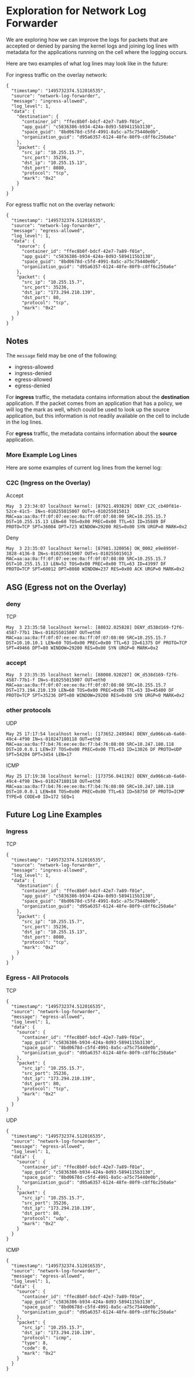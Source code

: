 # Exploration for Network Log Forwarder

We are exploring how we can improve the logs for packets that are accepted or denied by 
parsing the kernel logs and joining log lines with metadata for the applications running
on the cell where the logging occurs.

Here are two examples of what log lines may look like in the future:

For ingress traffic on the overlay network:

```
{
  "timestamp": "1495732374.512016535",
  "source": "network-log-forwarder",
  "message": "ingress-allowed",
  "log_level": 1,
  "data": {
    "destination": {
      "container_id": "ffec8b0f-bdcf-42e7-7a89-f01e",
      "app_guid": "c5836386-b934-424a-8d93-5894115b3130",
      "space_guid": "8bd0678d-c5fd-4991-8a5c-a75c75440e0b",
      "organization_guid": "d95a6357-6124-48fe-80f9-c8ff6c250a6e"
    },
    "packet": {
      "src_ip": "10.255.15.7",
      "src_port": 35236,
      "dst_ip": "10.255.15.13",
      "dst_port": 8080,
      "protocol": "tcp",
      "mark": "0x2"
    }
  }
}
```

For egress traffic not on the overlay network:

```
{
  "timestamp": "1495732374.512016535",
  "source": "network-log-forwarder",
  "message": "egress-allowed",
  "log_level": 1,
  "data": {
    "source": {
      "container_id": "ffec8b0f-bdcf-42e7-7a89-f01e",
      "app_guid": "c5836386-b934-424a-8d93-5894115b3130",
      "space_guid": "8bd0678d-c5fd-4991-8a5c-a75c75440e0b",
      "organization_guid": "d95a6357-6124-48fe-80f9-c8ff6c250a6e"
    },
    "packet": {
      "src_ip": "10.255.15.7",
      "src_port": 35236,
      "dst_ip": "173.294.210.139",
      "dst_port": 80,
      "protocol": "tcp",
      "mark": "0x2"
    }
  }
}
```

## Notes

The `message` field may be one of the following:

- ingress-allowed
- ingress-denied
- egress-allowed
- egress-denied

For **ingress** traffic, the metadata contains information about the **destination** application.
If the packet comes from an application that has a policy, we will log the mark as well, which could
be used to look up the source application, but this information is not readily available on the cell
to include in the log lines.

For **egress** traffic, the metadata contains information about the **source** application.


### More Example Log Lines

Here are some examples of current log lines from the kernel log:

### C2C (Ingress on the Overlay)

Accept

```
May  3 23:34:07 localhost kernel: [87921.493829] DENY_C2C_cb40f81e-52ce-41c5- IN=s-010255015007 OUT=s-010255015013 MAC=aa:aa:0a:ff:0f:07:ee:ee:0a:ff:0f:07:08:00 SRC=10.255.15.7 DST=10.255.15.13 LEN=60 TOS=0x00 PREC=0x00 TTL=63 ID=35889 DF PROTO=TCP SPT=36004 DPT=723 WINDOW=29200 RES=0x00 SYN URGP=0 MARK=0x2
```

Deny

```
May  3 23:35:07 localhost kernel: [87981.320056] OK_0002_e9e8959f-3828-4136-8 IN=s-010255015007 OUT=s-010255015013 MAC=aa:aa:0a:ff:0f:07:ee:ee:0a:ff:0f:07:08:00 SRC=10.255.15.7 DST=10.255.15.13 LEN=52 TOS=0x00 PREC=0x00 TTL=63 ID=43997 DF PROTO=TCP SPT=60012 DPT=8080 WINDOW=237 RES=0x00 ACK URGP=0 MARK=0x2
```


## ASG (Egress not on the Overlay)

### deny

TCP
```
May  3 23:35:58 localhost kernel: [88032.025828] DENY_d538d169-f2f6-4587-77b1 IN=s-010255015007 OUT=eth0 MAC=aa:aa:0a:ff:0f:07:ee:ee:0a:ff:0f:07:08:00 SRC=10.255.15.7 DST=10.10.10.1 LEN=60 TOS=0x00 PREC=0x00 TTL=63 ID=61375 DF PROTO=TCP SPT=49466 DPT=80 WINDOW=29200 RES=0x00 SYN URGP=0 MARK=0x2
```

### accept

```
May  3 23:35:35 localhost kernel: [88008.920287] OK_d538d169-f2f6-4587-77b1-f IN=s-010255015007 OUT=eth0 MAC=aa:aa:0a:ff:0f:07:ee:ee:0a:ff:0f:07:08:00 SRC=10.255.15.7 DST=173.194.210.139 LEN=60 TOS=0x00 PREC=0x00 TTL=63 ID=45400 DF PROTO=TCP SPT=35236 DPT=80 WINDOW=29200 RES=0x00 SYN URGP=0 MARK=0x2
```

### other protocols

UDP

```
May 25 17:17:54 localhost kernel: [173652.249504] DENY_da966cab-6a60-49c4-4f90 IN=s-010247180118 OUT=eth0 MAC=aa:aa:0a:f7:b4:76:ee:ee:0a:f7:b4:76:08:00 SRC=10.247.180.118 DST=10.0.0.1 LEN=37 TOS=0x00 PREC=0x00 TTL=63 ID=13026 DF PROTO=UDP SPT=54204 DPT=3454 LEN=17
```

ICMP
```
May 25 17:19:38 localhost kernel: [173756.041192] DENY_da966cab-6a60-49c4-4f90 IN=s-010247180118 OUT=eth0 MAC=aa:aa:0a:f7:b4:76:ee:ee:0a:f7:b4:76:08:00 SRC=10.247.180.118 DST=10.0.0.1 LEN=84 TOS=0x00 PREC=0x00 TTL=63 ID=58750 DF PROTO=ICMP TYPE=8 CODE=0 ID=172 SEQ=1
```




## Future Log Line Examples

### Ingress


TCP

```
{
  "timestamp": "1495732374.512016535",
  "source": "network-log-forwarder",
  "message": "ingress-allowed",
  "log_level": 1,
  "data": {
    "destination": {
      "container_id": "ffec8b0f-bdcf-42e7-7a89-f01e",
      "app_guid": "c5836386-b934-424a-8d93-5894115b3130",
      "space_guid": "8bd0678d-c5fd-4991-8a5c-a75c75440e0b",
      "organization_guid": "d95a6357-6124-48fe-80f9-c8ff6c250a6e"
    },
    "packet": {
      "src_ip": "10.255.15.7",
      "src_port": 35236,
      "dst_ip": "10.255.15.13",
      "dst_port": 8080,
      "protocol": "tcp",
      "mark": "0x2"
    }
  }
}
```

### Egress - All Protocols

TCP

```
{
  "timestamp": "1495732374.512016535",
  "source": "network-log-forwarder",
  "message": "egress-allowed",
  "log_level": 1,
  "data": {
    "source": {
      "container_id": "ffec8b0f-bdcf-42e7-7a89-f01e",
      "app_guid": "c5836386-b934-424a-8d93-5894115b3130",
      "space_guid": "8bd0678d-c5fd-4991-8a5c-a75c75440e0b",
      "organization_guid": "d95a6357-6124-48fe-80f9-c8ff6c250a6e"
    },
    "packet": {
      "src_ip": "10.255.15.7",
      "src_port": 35236,
      "dst_ip": "173.294.210.139",
      "dst_port": 80,
      "protocol": "tcp",
      "mark": "0x2"
    }
  }
}
```

UDP

```
{
  "timestamp": "1495732374.512016535",
  "source": "network-log-forwarder",
  "message": "egress-allowed",
  "log_level": 1,
  "data": {
    "source": {
      "container_id": "ffec8b0f-bdcf-42e7-7a89-f01e",
      "app_guid": "c5836386-b934-424a-8d93-5894115b3130",
      "space_guid": "8bd0678d-c5fd-4991-8a5c-a75c75440e0b",
      "organization_guid": "d95a6357-6124-48fe-80f9-c8ff6c250a6e"
    },
    "packet": {
      "src_ip": "10.255.15.7",
      "src_port": 35236,
      "dst_ip": "173.294.210.139",
      "dst_port": 80,
      "protocol": "udp",
      "mark": "0x2"
    }
  }
}
```

ICMP

```
{
  "timestamp": "1495732374.512016535",
  "source": "network-log-forwarder",
  "message": "egress-allowed",
  "log_level": 1,
  "data": {
    "source": {
      "container_id": "ffec8b0f-bdcf-42e7-7a89-f01e",
      "app_guid": "c5836386-b934-424a-8d93-5894115b3130",
      "space_guid": "8bd0678d-c5fd-4991-8a5c-a75c75440e0b",
      "organization_guid": "d95a6357-6124-48fe-80f9-c8ff6c250a6e"
    },
    "packet": {
      "src_ip": "10.255.15.7",
      "dst_ip": "173.294.210.139",
      "protocol": "icmp",
      "type": 8,
      "code": 0,
      "mark": "0x2"
    }
  }
}
```
